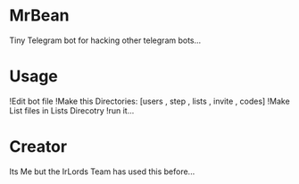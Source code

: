 # MrBean
Tiny Telegram bot for hacking other telegram bots...

# Usage
  !Edit bot file 
  !Make this Directories: [users , step , lists , invite , codes]
  !Make List files in Lists Direcotry
  !run it...

# Creator
Its Me but the IrLords Team has used this before...
